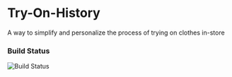 # Try-On-History
A way to simplify and personalize the process of trying on clothes in-store

### Build Status
![Build Status](https://travis-ci.org/peniqliotuv/try-on-history.svg?branch=master)

